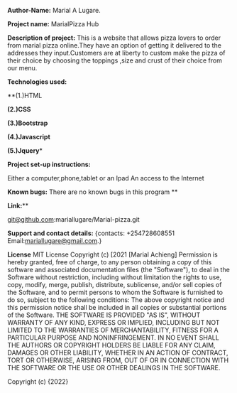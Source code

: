 
**Author-Name:**
Marial A Lugare.

**Project name:**
MarialPizza Hub

**Description of project:**
This is a website that allows pizza lovers to order from marial pizza online.They have an option of getting it delivered to the addresses they input.Customers are at liberty to custom make the pizza of their choice by choosing the toppings ,size and crust of their choice from our menu.

**Technologies used:**

**(1.)HTML

**(2.)CSS**

**(3.)Bootstrap**

**(4.)Javascript**

**(5.)Jquery***

**Project set-up instructions:**

Either a computer,phone,tablet or an Ipad
An access to the Internet


**Known bugs:**
There are no known bugs in this program
**

**Link:****

git@github.com:mariallugare/Marial-pizza.git

**Support and contact details:**
{contacts: +254728608551 Email:mariallugare@gmail.com.}


**License**
MIT License Copyright (c) [2021 [Marial Achieng] Permission is hereby granted, free of charge, to any person obtaining a copy of this software and associated documentation files (the "Software"), to deal in the Software without restriction, including without limitation the rights to use, copy, modify, merge, publish, distribute, sublicense, and/or sell copies of the Software, and to permit persons to whom the Software is furnished to do so, subject to the following conditions: The above copyright notice and this permission notice shall be included in all copies or substantial portions of the Software. THE SOFTWARE IS PROVIDED "AS IS", WITHOUT WARRANTY OF ANY KIND, EXPRESS OR IMPLIED, INCLUDING BUT NOT LIMITED TO THE WARRANTIES OF MERCHANTABILITY, FITNESS FOR A PARTICULAR PURPOSE AND NONINFRINGEMENT. IN NO EVENT SHALL THE AUTHORS OR COPYRIGHT HOLDERS BE LIABLE FOR ANY CLAIM, DAMAGES OR OTHER LIABILITY, WHETHER IN AN ACTION OF CONTRACT, TORT OR OTHERWISE, ARISING FROM, OUT OF OR IN CONNECTION WITH THE SOFTWARE OR THE USE OR OTHER DEALINGS IN THE SOFTWARE.

Copyright (c) {2022}

